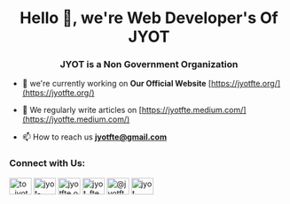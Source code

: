 <h1 align="center">Hello 👋, we're Web Developer's Of JYOT</h1>
<h3 align="center">JYOT is a Non Government Organization</h3>

- 🔭 we're currently working on **Our Official Website** [https://jyotfte.org/](https://jyotfte.org/)

- 📝 We regularly write articles on [https://jyotfte.medium.com/](https://jyotfte.medium.com/)

- 📫 How to reach us **jyotfte@gmail.com**

<h3 align="left">Connect with Us:</h3>
<p align="left">
<a href="https://twitter.com/to_jyot" target="blank"><img align="center" src="https://raw.githubusercontent.com/rahuldkjain/github-profile-readme-generator/master/src/images/icons/Social/twitter.svg" alt="to_jyot" height="30" width="40" /></a>
<a href="https://linkedin.com/in/jyot-formed-to-enlight" target="blank"><img align="center" src="https://raw.githubusercontent.com/rahuldkjain/github-profile-readme-generator/master/src/images/icons/Social/linked-in-alt.svg" alt="jyot-formed-to-enlight" height="30" width="40" /></a>
<a href="https://fb.com/jyotfte.org" target="blank"><img align="center" src="https://raw.githubusercontent.com/rahuldkjain/github-profile-readme-generator/master/src/images/icons/Social/facebook.svg" alt="jyotfte.org" height="30" width="40" /></a>
<a href="https://instagram.com/jyot_fte_" target="blank"><img align="center" src="https://raw.githubusercontent.com/rahuldkjain/github-profile-readme-generator/master/src/images/icons/Social/instagram.svg" alt="jyot_fte_" height="30" width="40" /></a>
<a href="https://medium.com/@jyotfte" target="blank"><img align="center" src="https://raw.githubusercontent.com/rahuldkjain/github-profile-readme-generator/master/src/images/icons/Social/medium.svg" alt="@jyotfte" height="30" width="40" /></a>
<a href="https://www.youtube.com/c/jyot formed to enlight" target="blank"><img align="center" src="https://raw.githubusercontent.com/rahuldkjain/github-profile-readme-generator/master/src/images/icons/Social/youtube.svg" alt="jyot formed to enlight" height="30" width="40" /></a>
</p>

